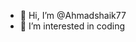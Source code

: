- 👋 Hi, I’m @Ahmadshaik77
- 👀 I’m interested in coding 

<!---
Ahmadshaik77/Ahmadshaik77 is a ✨ special ✨ repository because its `README.md` (this file) appears on your GitHub profile.
You can click the Preview link to take a look at your changes.
--->
